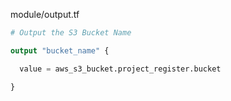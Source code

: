 module/output.tf
```terraform
# Output the S3 Bucket Name

output "bucket_name" {

  value = aws_s3_bucket.project_register.bucket

}
```